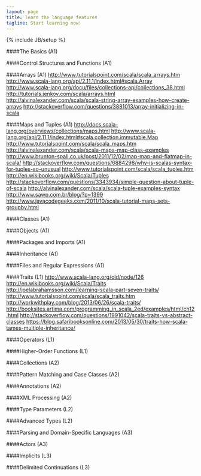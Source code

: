 ```yaml
---
layout: page
title: learn the language features
tagline: Start learning now!
---
```

{% include JB/setup %}

####The Basics (A1)

####Control Structures and Functions (A1)

####Arrays (A1)
	http://www.tutorialspoint.com/scala/scala_arrays.htm
	http://www.scala-lang.org/api/2.11.1/index.html#scala.Array
	http://www.scala-lang.org/docu/files/collections-api/collections_38.html
	http://tutorials.jenkov.com/scala/arrays.html
	http://alvinalexander.com/scala/scala-string-array-examples-how-create-arrays
	http://stackoverflow.com/questions/3881013/array-initializing-in-scala


####Maps and Tuples (A1)
	http://docs.scala-lang.org/overviews/collections/maps.html
	http://www.scala-lang.org/api/2.11.1/index.html#scala.collection.immutable.Map
	http://www.tutorialspoint.com/scala/scala_maps.htm
	http://alvinalexander.com/scala/scala-maps-map-class-examples
	http://www.brunton-spall.co.uk/post/2011/12/02/map-map-and-flatmap-in-scala/
    http://stackoverflow.com/questions/6884298/why-is-scalas-syntax-for-tuples-so-unusual 
    http://www.tutorialspoint.com/scala/scala_tuples.htm
    http://en.wikibooks.org/wiki/Scala/Tuples
    http://stackoverflow.com/questions/3343934/simple-question-about-tuple-of-scala
    http://alvinalexander.com/scala/scala-tuple-examples-syntax
    http://www.sawp.com.br/blog/?p=1399
    http://www.javacodegeeks.com/2011/10/scala-tutorial-maps-sets-groupby.html

####Classes (A1)

####Objects (A1)

####Packages and Imports (A1)

####Inheritance (A1)

####Files and Regular Expressions (A1)

####Traits (L1)
    http://www.scala-lang.org/old/node/126
    http://en.wikibooks.org/wiki/Scala/Traits
    http://joelabrahamsson.com/learning-scala-part-seven-traits/
    http://www.tutorialspoint.com/scala/scala_traits.htm
    http://workwithplay.com/blog/2013/06/26/scala-traits/
    http://booksites.artima.com/programming_in_scala_2ed/examples/html/ch12.html
    http://stackoverflow.com/questions/1991042/scala-traits-vs-abstract-classes
    https://blog.safaribooksonline.com/2013/05/30/traits-how-scala-tames-multiple-inheritance/

####Operators (L1)

####Higher-Order Functions (L1)

####Collections (A2)

####Pattern Matching and Case Classes (A2)

####Annotations (A2)

####XML Processing (A2)

####Type Parameters (L2)

####Advanced Types  (L2)

####Parsing and Domain-Specific Languages (A3)

####Actors (A3)

####Implicits (L3)

####Delimited Continuations (L3)